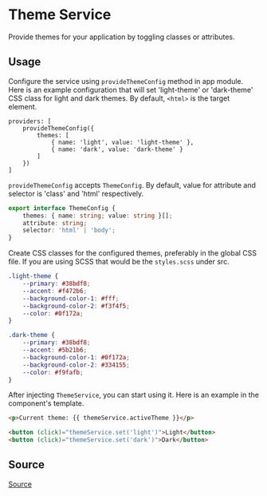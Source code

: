 # Theme Service

Provide themes for your application by toggling classes or attributes.

## Usage

Configure the service using `provideThemeConfig` method in app module. Here is an example configuration
that will set 'light-theme' or 'dark-theme' CSS class for light and dark themes. By default, `<html>` is the target element.

<ngs-code-block-with-header file-name="app.module.ts">

```
providers: [
    provideThemeConfig({
        themes: [
            { name: 'light', value: 'light-theme' },
            { name: 'dark', value: 'dark-theme' }
        ]
    })
]
```

</ngs-code-block-with-header>

`provideThemeConfig` accepts `ThemeConfig`. By default, value for attribute and selector is 'class' and 'html' respectively.

```typescript
export interface ThemeConfig {
    themes: { name: string; value: string }[];
    attribute: string;
    selector: 'html' | 'body';
}
```

Create CSS classes for the configured themes, preferably in the global CSS file.
If you are using SCSS that would be the `styles.scss` under src.

<ngs-code-block-with-header file-name="styles.scss">

```css
.light-theme {
    --primary: #38bdf8;
    --accent: #f472b6;
    --background-color-1: #fff;
    --background-color-2: #f3f4f5;
    --color: #0f172a;
}

.dark-theme {
    --primary: #38bdf8;
    --accent: #5b21b6;
    --background-color-1: #0f172a;
    --background-color-2: #334155;
    --color: #f9fafb;
}
```

</ngs-code-block-with-header>

After injecting `ThemeService`, you can start using it. Here is an example in the
component's template.

<ngs-code-block-with-header>

```html
<p>Current theme: {{ themeService.activeTheme }}</p>

<button (click)="themeService.set('light')">Light</button>
<button (click)="themeService.set('dark')">Dark</button>
```

</ngs-code-block-with-header>

## Source

<a href="https://github.com/ertunga/ng-snippets/blob/master/projects/ng-snippets/theme/theme.service.ts" target="_blank">Source</a>
